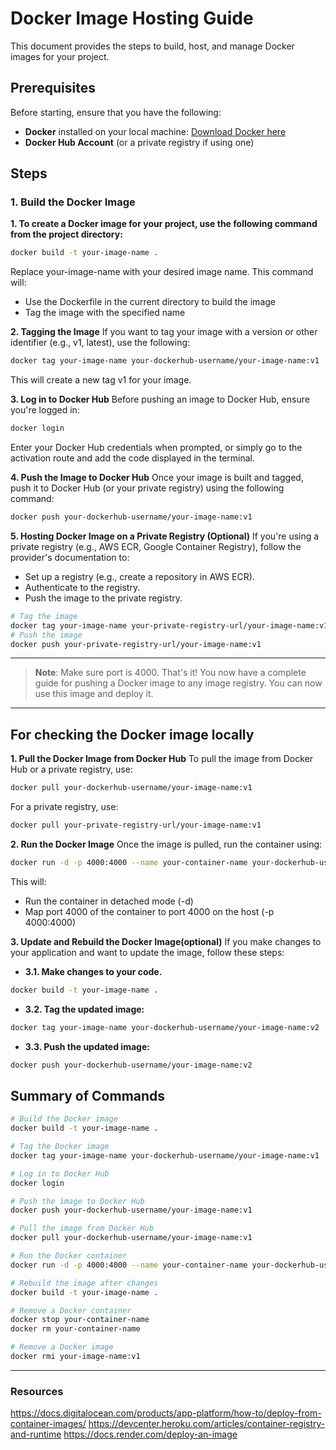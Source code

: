 # Docker Image Hosting Guide

This document provides the steps to build, host, and manage Docker images for your project.

## Prerequisites

Before starting, ensure that you have the following:

- **Docker** installed on your local machine: [Download Docker here](https://docs.docker.com/get-docker/)
- **Docker Hub Account** (or a private registry if using one)

## Steps

### 1. Build the Docker Image

**1. To create a Docker image for your project, use the following command from the project directory:**

```bash
docker build -t your-image-name .
```
Replace your-image-name with your desired image name. This command will:

- Use the Dockerfile in the current directory to build the image
- Tag the image with the specified name

**2. Tagging the Image**
If you want to tag your image with a version or other identifier (e.g., v1, latest), use the following:

```bash
docker tag your-image-name your-dockerhub-username/your-image-name:v1
```
This will create a new tag v1 for your image.

**3. Log in to Docker Hub**
Before pushing an image to Docker Hub, ensure you're logged in:

```bash
docker login
```
Enter your Docker Hub credentials when prompted, or simply go to the activation route and add the code displayed in the terminal.

**4. Push the Image to Docker Hub**
Once your image is built and tagged, push it to Docker Hub (or your private registry) using the following command:
```bash
docker push your-dockerhub-username/your-image-name:v1
```

**5. Hosting Docker Image on a Private Registry (Optional)**
If you're using a private registry (e.g., AWS ECR, Google Container Registry), follow the provider's documentation to:
- Set up a registry (e.g., create a repository in AWS ECR).
- Authenticate to the registry.
- Push the image to the private registry.

```bash
# Tag the image
docker tag your-image-name your-private-registry-url/your-image-name:v1
# Push the image
docker push your-private-registry-url/your-image-name:v1
```

---
> **Note**: Make sure port is 4000.
That's it! You now have a complete guide for pushing a Docker image to any image registry. You can now use this image and deploy it.

---

## For checking the Docker image locally
**1. Pull the Docker Image from Docker Hub**
To pull the image from Docker Hub or a private registry, use:
```bash
docker pull your-dockerhub-username/your-image-name:v1
```
For a private registry, use:
```bash
docker pull your-private-registry-url/your-image-name:v1
```

**2. Run the Docker Image**
Once the image is pulled, run the container using:
```bash
docker run -d -p 4000:4000 --name your-container-name your-dockerhub-username/your-image-name:v1
```
This will:
- Run the container in detached mode (-d)
- Map port 4000 of the container to port 4000 on the host (-p 4000:4000)

**3. Update and Rebuild the Docker Image(optional)**
If you make changes to your application and want to update the image, follow these steps:
 * **3.1. Make changes to your code.**
  ```bash
  docker build -t your-image-name .
  ```
 * **3.2. Tag the updated image:**
  ```bash
  docker tag your-image-name your-dockerhub-username/your-image-name:v2
  ```
 * **3.3. Push the updated image:**
  ```bash
  docker push your-dockerhub-username/your-image-name:v2
  ```
## Summary of Commands
```bash
# Build the Docker image
docker build -t your-image-name .

# Tag the Docker image
docker tag your-image-name your-dockerhub-username/your-image-name:v1

# Log in to Docker Hub
docker login

# Push the image to Docker Hub
docker push your-dockerhub-username/your-image-name:v1

# Pull the image from Docker Hub
docker pull your-dockerhub-username/your-image-name:v1

# Run the Docker container
docker run -d -p 4000:4000 --name your-container-name your-dockerhub-username/your-image-name:v1

# Rebuild the image after changes
docker build -t your-image-name .

# Remove a Docker container
docker stop your-container-name
docker rm your-container-name

# Remove a Docker image
docker rmi your-image-name:v1
```
---

### Resources
https://docs.digitalocean.com/products/app-platform/how-to/deploy-from-container-images/
https://devcenter.heroku.com/articles/container-registry-and-runtime
https://docs.render.com/deploy-an-image


